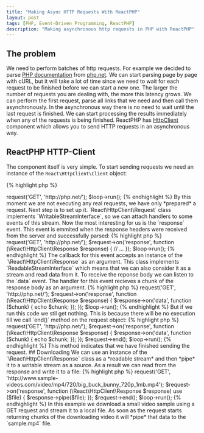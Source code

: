 ```yaml
---
title: "Making Async HTTP Requests With ReactPHP"
layout: post
tags: [PHP, Event-Driven Programming, ReactPHP]
description: "Making asynchronous http requests in PHP with ReactPHP"
---
```


## The problem
We need to perform batches of http requests. For example we decided to parse [PHP documentation](http://php.net/manual/en/langref.php) from [php.net](http://php.net). We can start parsing page by page with cURL, but it will take a lot of time since we need to wait for each request to be finished before we can start a new one. The larger the number of requests you are dealing with, the more this latency grows.
We can perform the first request, parse all links that we need and then call them asynchronously. In the asynchronous way there is no need to wait until the last request is finished. We can start processing the results immediately when any of the requests is being finished. ReactPHP has [HttpClient](http://reactphp.org/http-client/) component which allows you to send HTTP requests in an asynchronous way.

## ReactPHP HTTP-Client

The component itself is very simple. To start sending requests we need an instance of the `React\HttpClient\Client` object:

{% highlight php %}
<?php

$loop = React\EventLoop\Factory::create();
$client = new React\HttpClient\Client($loop);
{% endhighlight %}

`Client` class is very simple and its interface consists of the one `request()` method. It accepts a request method, URL, and additional headers and returns an instance of the `React\HttpClient\Request` class. Let's create a `GET` request to `https://php.net`:
{% highlight php %}
<?php

$loop = React\EventLoop\Factory::create();
$client = new React\HttpClient\Client($loop);

$request = $client->request('GET', 'http://php.net/');

$loop->run();
{% endhighlight %}

By this moment we are not executing any real requests, we have only *prepared* a request. Next step is to set up it.

`React\HttpClient\Request` class implements `WritableStreamInterface`, so we can attach handlers to some events of this stream. Now the most interesting for us is the `response` event. This event is emmited when the response headers were received from the server and successfully parsed:

{% highlight php %}
<?php

$loop = React\EventLoop\Factory::create();
$client = new React\HttpClient\Client($loop);

$request = $client->request('GET', 'http://php.net/');
$request->on('response', function (\React\HttpClient\Response $response) {
    // ...     
});

$loop->run();
{% endhighlight %}

The callback for this event accepts an instance of the `\React\HttpClient\Response` as an argument. This class implements `ReadableStreamInterface` which means that we can also consider it as a stream and read data from it. To receive the reponse body we can listen to the `data` event. The handler for this event recieves a chunk of the response body as an argument. 

{% highlight php %}
<?php

$loop = React\EventLoop\Factory::create();
$client = new React\HttpClient\Client($loop);

$request = $client->request('GET', 'http://php.net/');
$request->on('response', function (\React\HttpClient\Response $response) {
    $response->on('data', function ($chunk) {
        echo $chunk;
    });
}); 

$loop->run();
{% endhighlight %}

But if we run this code we stil get nothing. This is because there will be no execution till we call `end()` method on the request object:

{% highlight php %}
<?php

$loop = React\EventLoop\Factory::create();
$client = new React\HttpClient\Client($loop);

$request = $client->request('GET', 'http://php.net/');
$request->on('response', function (\React\HttpClient\Response $response) {
    $response->on('data', function ($chunk) {
        echo $chunk;
    });
}); 

$request->end();
$loop->run();
{% endhighlight %}

This method indicates that we have finished sending the request.

## Downloading

We can use an instance of the `\React\HttpClient\Response` class as a *readable stream* and then *pipe* it to a writable stream as a source. As a result we can read from the response and write it to a file:

{% highlight php %}
<?php

$loop = React\EventLoop\Factory::create();
$client = new React\HttpClient\Client($loop);

$file = new \React\Stream\WritableResourceStream(fopen('sample.mp4', 'w'), $loop);
$request = $client->request('GET', 'http://www.sample-videos.com/video/mp4/720/big_buck_bunny_720p_1mb.mp4');

$request->on('response', function (\React\HttpClient\Response $response) use ($file) {
    $response->pipe($file);
});

$request->end();
$loop->run();
{% endhighlight %}

In this example we download a small video sample using a GET request and stream it to a local file. As soon as the request starts returning chunks of the downloading video it will *pipe* that data to the `sample.mp4` file. 